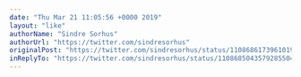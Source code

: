 ```yaml
---
date: "Thu Mar 21 11:05:56 +0000 2019"
layout: "like"
authorName: "Sindre Sorhus"
authorUrl: "https://twitter.com/sindresorhus"
originalPost: "https://twitter.com/sindresorhus/status/1108686173961019392"
inReplyTo: "https://twitter.com/sindresorhus/status/1108685043579285504"
---
```

